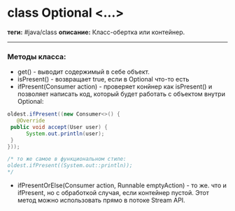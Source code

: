 # class Optional <...>
**теги:** #java/class 
**описание:** Класс-обертка или контейнер. 

---

### Методы класса:
- get() - выводит содержимый в себе объект.
- isPresent() - возвращает true, если в Optional что-то есть
- ifPresent(Consumer action) - проверяет конйнер как isPresent() и позволяет написать код, который будет работать с объектом внутри Optional:
```java
oldest.ifPresent((new Consumer<>() {  
   @Override  
 public void accept(User user) {  
      System.out.println(user);  
 }  
}));

/* то же самое в функциональном стиле:
oldest.ifPresent((System.out::println));
*/
```
- ifPresentOrElse(Consumer action, Runnable emptyAction) - то же. что и ifPresent, но с обработкой случая, если контейнер пустой. Этот метод можно использовать прямо в потоке Stream API.
